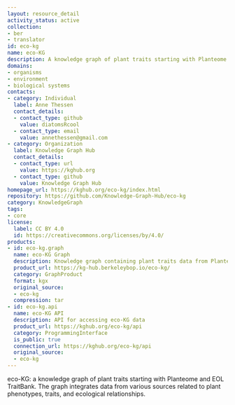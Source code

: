 ```yaml
---
layout: resource_detail
activity_status: active
collection:
- ber
- translator
id: eco-kg
name: eco-KG
description: A knowledge graph of plant traits starting with Planteome and EOL TraitBank.
domains:
- organisms
- environment
- biological systems
contacts:
- category: Individual
  label: Anne Thessen
  contact_details:
  - contact_type: github
    value: diatomsRcool
  - contact_type: email
    value: annethessen@gmail.com
- category: Organization
  label: Knowledge Graph Hub
  contact_details:
  - contact_type: url
    value: https://kghub.org
  - contact_type: github
    value: Knowledge Graph Hub
homepage_url: https://kghub.org/eco-kg/index.html
repository: https://github.com/Knowledge-Graph-Hub/eco-kg
category: KnowledgeGraph
tags:
- core
license:
  label: CC BY 4.0
  id: https://creativecommons.org/licenses/by/4.0/
products:
- id: eco-kg.graph
  name: eco-KG Graph
  description: Knowledge graph containing plant traits data from Planteome and EOL TraitBank
  product_url: https://kg-hub.berkeleybop.io/eco-kg/
  category: GraphProduct
  format: kgx
  original_source:
  - eco-kg
  compression: tar
- id: eco-kg.api
  name: eco-KG API
  description: API for accessing eco-KG data
  product_url: https://kghub.org/eco-kg/api
  category: ProgrammingInterface
  is_public: true
  connection_url: https://kghub.org/eco-kg/api
  original_source:
  - eco-kg
---
```


eco-KG: a knowledge graph of plant traits starting with Planteome and EOL TraitBank. The graph integrates data from various sources related to plant phenotypes, traits, and ecological relationships.
